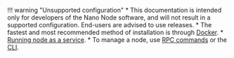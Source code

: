 !!! warning "Unsupported configuration"
	* This documentation is intended only for developers of the Nano Node software, and will not result in a supported configuration.  End-users are advised to use releases.
	* The fastest and most recommended method of installation is through [Docker](/running-a-node/node-setup).
	* [Running node as a service](/integration-guides/advanced/#running-nano-as-a-service).
	* To manage a node, use [RPC commands](/commands/rpc-protocol/) or the [CLI](/commands/command-line-interface).
